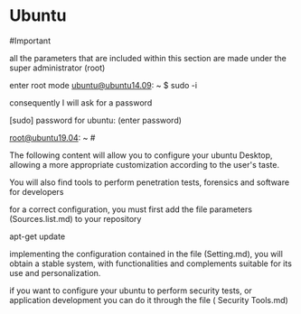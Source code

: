 # Ubuntu

  #Important
  
  all the parameters that are included within this section are made under the super administrator (root)

  enter root mode
  ubuntu@ubuntu14.09: ~ $ sudo -i

  consequently I will ask for a password

  [sudo] password for ubuntu: (enter password)

  root@ubuntu19.04: ~ #
  
  The following content will allow you to configure your ubuntu Desktop, allowing a more appropriate customization according to the user's taste.


  You will also find tools to perform penetration tests, forensics and software for developers



  for a correct configuration, you must first add the file parameters (Sources.list.md) to your repository

  apt-get update

  implementing the configuration contained in the file (Setting.md), you will obtain a stable system, with functionalities and complements suitable for its use and personalization.


  if you want to configure your ubuntu to perform security tests, or application development you can do it through the file ( Security Tools.md)
